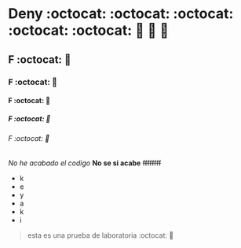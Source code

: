 # Deny :octocat: :octocat: :octocat: :octocat: :octocat: :man_with_gua_pi_mao: :man_with_gua_pi_mao: :man_with_gua_pi_mao:
## F :octocat: :man_with_gua_pi_mao:
### F :octocat: :man_with_gua_pi_mao:
#### F :octocat: :man_with_gua_pi_mao:
##### F :octocat: :man_with_gua_pi_mao:
###### F :octocat: :man_with_gua_pi_mao:
*No he acabado el codigo*
**No se si acabe**
~~ffffffff~~
* k
* e
* y
* a
* k
* i
> esta es una prueba de laboratoria
:octocat: :man_with_gua_pi_mao:
